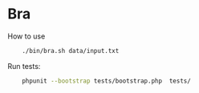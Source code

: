 Bra
===

How to use
```bash
    ./bin/bra.sh data/input.txt 
```

Run tests:

```bash
    phpunit --bootstrap tests/bootstrap.php  tests/
```